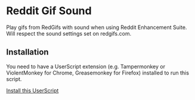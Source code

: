 # Reddit Gif Sound
Play gifs from RedGifs with sound when using Reddit Enhancement Suite. Will respect the sound settings set on redgifs.com.

## Installation
You need to have a UserScript extension (e.g. Tampermonkey or ViolentMonkey for Chrome, Greasemonkey for Firefox) installed to run this script.

[Install this UserScript](https://github.com/VoltronicAcid/redditGifSound/raw/master/redditGifSound.user.js)
